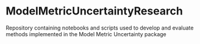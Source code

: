# ModelMetricUncertaintyResearch
Repository containing notebooks and scripts used to develop and evaluate methods implemented in the Model Metric Uncertainty package
